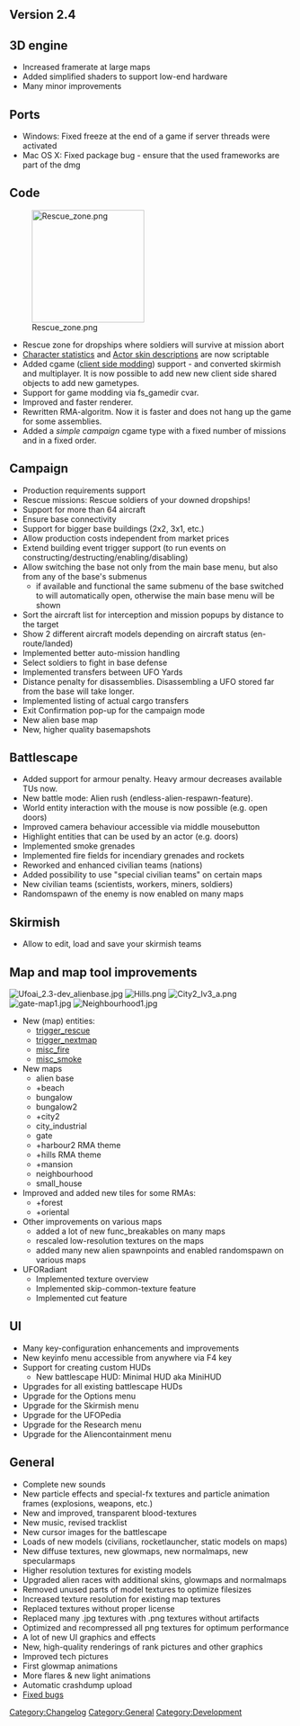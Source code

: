 ## Version 2.4

## 3D engine

- Increased framerate at large maps
- Added simplified shaders to support low-end hardware
- Many minor improvements

## Ports

- Windows: Fixed freeze at the end of a game if server threads were
  activated
- Mac OS X: Fixed package bug - ensure that the used frameworks are part
  of the dmg

## Code

<figure>
<img src="Rescue_zone.png" title="Rescue_zone.png" width="200"
alt="Rescue_zone.png" />
<figcaption aria-hidden="true">Rescue_zone.png</figcaption>
</figure>

- Rescue zone for dropships where soldiers will survive at mission abort
- [Character statistics](UFO-Scripts/team_templates.ufo "wikilink") and
  [Actor skin descriptions](UFO-Scripts/skins.ufo "wikilink") are now
  scriptable
- Added cgame ([client side modding](ClientGame "wikilink")) support -
  and converted skirmish and multiplayer. It is now possible to add new
  new client side shared objects to add new gametypes.
- Support for game modding via fs_gamedir cvar.
- Improved and faster renderer.
- Rewritten RMA-algoritm. Now it is faster and does not hang up the game
  for some assemblies.
- Added a *simple campaign* cgame type with a fixed number of missions
  and in a fixed order.

## Campaign

- Production requirements support
- Rescue missions: Rescue soldiers of your downed dropships!
- Support for more than 64 aircraft
- Ensure base connectivity
- Support for bigger base buildings (2x2, 3x1, etc.)
- Allow production costs independent from market prices
- Extend building event trigger support (to run events on
  constructing/destructing/enabling/disabling)
- Allow switching the base not only from the main base menu, but also
  from any of the base's submenus
  - if available and functional the same submenu of the base switched to
    will automatically open, otherwise the main base menu will be shown
- Sort the aircraft list for interception and mission popups by distance
  to the target
- Show 2 different aircraft models depending on aircraft status
  (en-route/landed)
- Implemented better auto-mission handling
- Select soldiers to fight in base defense
- Implemented transfers between UFO Yards
- Distance penalty for disassemblies. Disassembling a UFO stored far
  from the base will take longer.
- Implemented listing of actual cargo transfers
- Exit Confirmation pop-up for the campaign mode
- New alien base map
- New, higher quality basemapshots

## Battlescape

- Added support for armour penalty. Heavy armour decreases available TUs
  now.
- New battle mode: Alien rush (endless-alien-respawn-feature).
- World entity interaction with the mouse is now possible (e.g. open
  doors)
- Improved camera behaviour accessible via middle mousebutton
- Highlight entities that can be used by an actor (e.g. doors)
- Implemented smoke grenades
- Implemented fire fields for incendiary grenades and rockets
- Reworked and enhanced civilian teams (nations)
- Added possibility to use "special civilian teams" on certain maps
- New civilian teams (scientists, workers, miners, soldiers)
- Randomspawn of the enemy is now enabled on many maps

## Skirmish

- Allow to edit, load and save your skirmish teams

## Map and map tool improvements

![](Ufoai_2.3-dev_alienbase.jpg "Ufoai_2.3-dev_alienbase.jpg")
![](Hills.png "Hills.png") ![](City2_lv3_a.png "City2_lv3_a.png")
![](gate-map1.jpg "gate-map1.jpg")
![](Neighbourhood1.jpg "Neighbourhood1.jpg")

- New (map) entities:
  - [trigger_rescue](Mapping/Entities/trigger_rescue "wikilink")
  - [trigger_nextmap](Mapping/Entities/trigger_nextmap "wikilink")
  - [misc_fire](Mapping/Entities/misc_fire "wikilink")
  - [misc_smoke](Mapping/Entities/misc_smoke "wikilink")
- New maps
  - alien base
  - +beach
  - bungalow
  - bungalow2
  - +city2
  - city_industrial
  - gate
  - +harbour2 RMA theme
  - +hills RMA theme
  - +mansion
  - neighbourhood
  - small_house
- Improved and added new tiles for some RMAs:
  - +forest
  - +oriental
- Other improvements on various maps
  - added a lot of new func_breakables on many maps
  - rescaled low-resolution textures on the maps
  - added many new alien spawnpoints and enabled randomspawn on various
    maps
- UFORadiant
  - Implemented texture overview
  - Implemented skip-common-texture feature
  - Implemented cut feature

## UI

- Many key-configuration enhancements and improvements
- New keyinfo menu accessible from anywhere via F4 key
- Support for creating custom HUDs
  - New battlescape HUD: Minimal HUD aka MiniHUD
- Upgrades for all existing battlescape HUDs
- Upgrade for the Options menu
- Upgrade for the Skirmish menu
- Upgrade for the UFOPedia
- Upgrade for the Research menu
- Upgrade for the Aliencontainment menu

## General

- Complete new sounds
- New particle effects and special-fx textures and particle animation
  frames (explosions, weapons, etc.)
- New and improved, transparent blood-textures
- New music, revised tracklist
- New cursor images for the battlescape
- Loads of new models (civilians, rocketlauncher, static models on maps)
- New diffuse textures, new glowmaps, new normalmaps, new specularmaps
- Higher resolution textures for existing models
- Upgraded alien races with additional skins, glowmaps and normalmaps
- Removed unused parts of model textures to optimize filesizes
- Increased texture resolution for existing map textures
- Replaced textures without proper license
- Replaced many .jpg textures with .png textures without artifacts
- Optimized and recompressed all png textures for optimum performance
- A lot of new UI graphics and effects
- New, high-quality renderings of rank pictures and other graphics
- Improved tech pictures
- First glowmap animations
- More flares & new light animations
- Automatic crashdump upload
- [Fixed bugs](Changelog/2.4/Bugs "wikilink")

[Category:Changelog](Category:Changelog "wikilink")
[Category:General](Category:General "wikilink")
[Category:Development](Category:Development "wikilink")